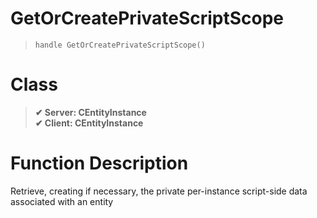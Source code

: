 # GetOrCreatePrivateScriptScope
> `handle GetOrCreatePrivateScriptScope()`
# Class
> __✔ Server: CEntityInstance__  
> __✔ Client: CEntityInstance__  
# Function Description
Retrieve, creating if necessary, the private per-instance script-side data associated with an entity
